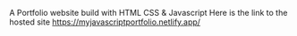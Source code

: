 A Portfolio website build with HTML CSS & Javascript
Here is the link to the hosted site https://myjavascriptportfolio.netlify.app/
